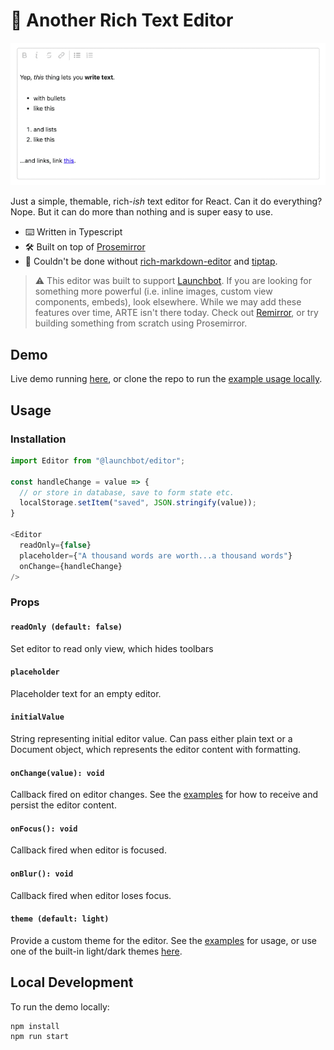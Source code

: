 📝 Another Rich Text Editor
===

![demo](support/assets/demo-colors.gif)

Just a simple, themable, rich-*ish* text editor for React. Can it do everything? Nope. But it can do more than nothing and is super easy to use.

* ⌨️ Written in Typescript
* 🛠️ Built on top of [Prosemirror](https://prosemirror.net)
* 🙏 Couldn't be done without [rich-markdown-editor](https://github.com/outline/rich-markdown-editor) and [tiptap](https://github.com/scrumpy/tiptap).

> ⚠️ This editor was built to support [Launchbot](https://www.launchbot.app). If you are looking for something more powerful (i.e. inline images, custom view components, embeds), look elsewhere. While we may add these features over time, ARTE isn't there today. Check out [Remirror](https://github.com/remirror/remirror), or try building something from scratch using Prosemirror.

## Demo
Live demo running [here](https://editor.launchbot.vercel.app/), or clone the repo to run the [example usage locally](#local-development).

## Usage

### Installation
```javascript
import Editor from "@launchbot/editor";

const handleChange = value => {
  // or store in database, save to form state etc.
  localStorage.setItem("saved", JSON.stringify(value));
}

<Editor
  readOnly={false}
  placeholder={"A thousand words are worth...a thousand words"}
  onChange={handleChange}
/>
```

### Props

#### `readOnly (default: false)`
Set editor to read only view, which hides toolbars

#### `placeholder`
Placeholder text for an empty editor. 

#### `initialValue`
String representing initial editor value. Can pass either plain text or a Document object, which represents the editor content with formatting.

#### `onChange(value): void`
Callback fired on editor changes. See the [examples](/example/src/index.js) for how to receive and persist the editor content.

#### `onFocus(): void`
Callback fired when editor is focused.

#### `onBlur(): void`
Callback fired when editor loses focus.

#### `theme (default: light)`
Provide a custom theme for the editor. See the [examples](/example/src/index.js) for usage, or use one of the built-in light/dark themes [here](/src/theme.ts).

## Local Development
To run the demo locally:
```bash
npm install
npm run start
```